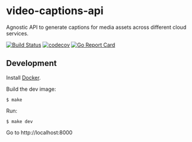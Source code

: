 # video-captions-api

Agnostic API to generate captions for media assets across different cloud services.

[![Build Status](https://travis-ci.org/NYTimes/video-captions-api.svg?branch=master)](https://travis-ci.org/NYTimes/video-captions-api)
[![codecov](https://codecov.io/gh/NYTimes/video-captions-api/branch/master/graph/badge.svg)](https://codecov.io/gh/NYTimes/video-captions-api)
[![Go Report Card](https://goreportcard.com/badge/github.com/NYTimes/video-captions-api)](https://goreportcard.com/report/github.com/NYTimes/video-captions-api)

## Development

Install [Docker](https://www.docker.com/).

Build the dev image:

`$ make`

Run:

`$ make dev`

Go to http://localhost:8000
